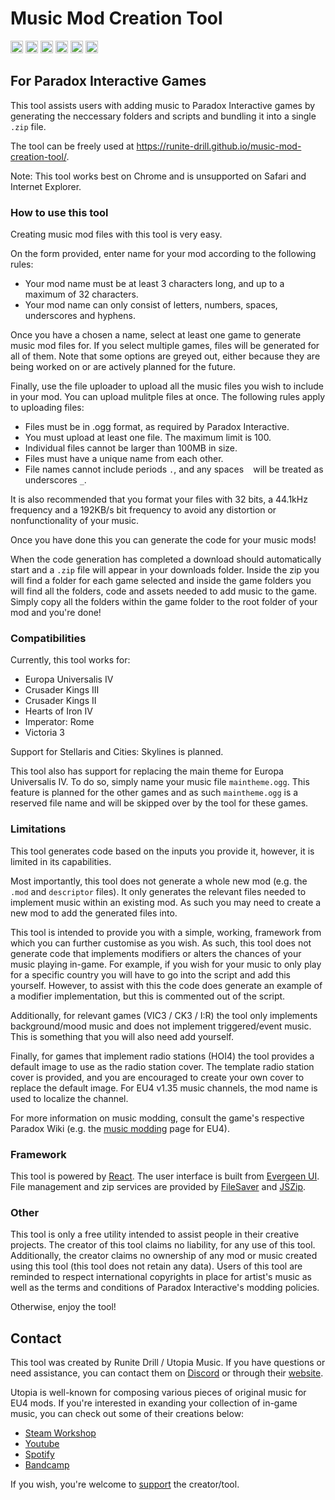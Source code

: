 # Music Mod Creation Tool
<a href="https://discord.gg/SdQhfBM"><img src="https://img.shields.io/discord/755191733456863262?label=Help" height="20"></a>
<a href="https://steamcommunity.com/workshop/filedetails/?id=2240429843"><img src="https://img.shields.io/steam/views/2240429843?logo=steam" height="20"></a>
<a href="https://www.youtube.com/c/UtopiaMusic"><img src="https://img.shields.io/youtube/channel/subscribers/UCKfQv7M94LPdACI2e4AmVww?style=flat&logo=youtube" height="20"></a>
<a href="https://open.spotify.com/artist/0mfgyFocLTW5Piqx811ZUv"><img src="https://img.shields.io/badge/Discover_Music-262626?logo=spotify" height="20"></a>
<a href="https://www.buymeacoffee.com/utopia"><img src="https://img.shields.io/badge/Support-262626?logo=buymeacoffee" height="20"></a>
<a href="https://github.com/runite-drill/music-mod-creation-tool/stargazers"><img src="https://img.shields.io/github/stars/runite-drill/music-mod-creation-tool.svg?style=social&label=Star&maxAge=3600" height="20"></a>

## For Paradox Interactive Games

This tool assists users with adding music to Paradox Interactive games by generating the neccessary folders and scripts and bundling it into a single `.zip` file.

The tool can be freely used at https://runite-drill.github.io/music-mod-creation-tool/.

Note: This tool works best on Chrome and is unsupported on Safari and Internet Explorer.

### How to use this tool

Creating music mod files with this tool is very easy.

On the form provided, enter name for your mod according to the following rules:
- Your mod name must be at least 3 characters long, and up to a maximum of 32 characters.
- Your mod name can only consist of letters, numbers, spaces, underscores and hyphens.

Once you have a chosen a name, select at least one game to generate music mod files for. If you select multiple games, files will be generated for all of them. Note that some options are greyed out, either because they are being worked on or are actively planned for the future.

Finally, use the file uploader to upload all the music files you wish to include in your mod. You can upload mulitple files at once. The following rules apply to uploading files:
- Files must be in .ogg format, as required by Paradox Interactive.
- You must upload at least one file. The maximum limit is 100.
- Individual files cannot be larger than 100MB in size.
- Files must have a unique name from each other.
- File names cannot include periods `.`, and any spaces ` ` will be treated as underscores `_`.

It is also recommended that you format your files with 32 bits, a 44.1kHz frequency and a 192KB/s bit frequency to avoid any distortion or nonfunctionality of your music.

Once you have done this you can generate the code for your music mods!

When the code generation has completed a download should automatically start and a `.zip` file will appear in your downloads folder. Inside the zip you will find a folder for each game selected and inside the game folders you will find all the folders, code and assets needed to add music to the game. Simply copy all the folders within the game folder to the root folder of your mod and you're done!


### Compatibilities

Currently, this tool works for:
- Europa Universalis IV
- Crusader Kings III
- Crusader Kings II
- Hearts of Iron IV
- Imperator: Rome
- Victoria 3

Support for Stellaris and Cities: Skylines is planned.

This tool also has support for replacing the main theme for Europa Universalis IV. To do so, simply name your music file `maintheme.ogg`. This feature is planned for the other games and as such `maintheme.ogg` is a reserved file name and will be skipped over by the tool for these games.

### Limitations

This tool generates code based on the inputs you provide it, however, it is limited in its capabilities. 

Most importantly, this tool does not generate a whole new mod (e.g. the `.mod` and `descriptor` files). It only generates the relevant files needed to implement music within an existing mod. As such you may need to create a new mod to add the generated files into.

This tool is intended to provide you with a simple, working, framework from which you can further customise as you wish. As such, this tool does not generate code that implements modifiers or alters the chances of your music playing in-game. For example, if you wish for your music to only play for a specific country you will have to go into the script and add this yourself. However, to assist with this the code does generate an example of a modifier implementation, but this is commented out of the script. 

Additionally, for relevant games (VIC3 / CK3 / I:R) the tool only implements background/mood music and does not implement triggered/event music. This is something that you will also need add yourself.

Finally, for games that implement radio stations (HOI4) the tool provides a default image to use as the radio station cover. The template radio station cover is provided, and you are encouraged to create your own cover to replace the default image. For EU4 v1.35 music channels, the mod name is used to localize the channel.

For more information on music modding, consult the game's respective Paradox Wiki (e.g. the [music modding](https://eu4.paradoxwikis.com/Music_modding) page for EU4).

### Framework

This tool is powered by [React](https://reactjs.org). The user interface is built from [Evergeen UI](https://evergreen.segment.com). File management and zip services are provided by [FileSaver](https://github.com/eligrey/FileSaver.js) and [JSZip](https://stuk.github.io/jszip/).

### Other

This tool is only a free utility intended to assist people in their creative projects. The creator of this tool claims no liability, for any  use of this tool. Additionally, the creator claims no ownership of any mod or music created using this tool (this tool does not retain any data). Users of this tool are reminded to respect international copyrights in place for artist's music as well as the terms and conditions of Paradox Interactive's modding policies.

Otherwise, enjoy the tool!

## Contact

This tool was created by Runite Drill / Utopia Music. If you have questions or need assistance, you can contact them on [Discord](https://discord.gg/SdQhfBM) or through their [website](www.utopiamusic.net/contact).

Utopia is well-known for composing various pieces of original music for EU4 mods. If you're interested in exanding your collection of in-game music, you can check out some of their creations below:

- [Steam Workshop](https://steamcommunity.com/sharedfiles/filedetails/?id=2240429843)
- [Youtube](https://www.youtube.com/channel/UCKfQv7M94LPdACI2e4AmVww)
- [Spotify](https://open.spotify.com/artist/0mfgyFocLTW5Piqx811ZUv)
- [Bandcamp](https://utopiamusicnz.bandcamp.com)

If you wish, you're welcome to [support](https://www.buymeacoffee.com/utopia) the creator/tool.

